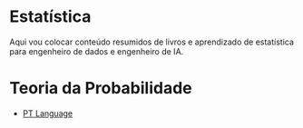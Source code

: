 # Estatística
Aqui vou colocar conteúdo resumidos de livros e aprendizado de estatística para engenheiro de dados e engenheiro de IA.

# Teoria da Probabilidade
- [PT Language](https://pt.wikipedia.org/wiki/Teoria_das_probabilidades)


 

